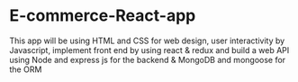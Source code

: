 # E-commerce-React-app
This app will be using HTML and CSS for web design, user interactivity by Javascript, implement front end by using react &amp; redux and build a web API using Node and express js for the backend  &amp; MongoDB and mongoose for the ORM
